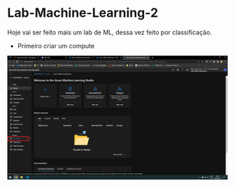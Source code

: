 # Lab-Machine-Learning-2

Hoje vai ser feito mais um lab de ML, dessa vez feito por classificação.

- Primeiro criar um compute
<img src="IMGS/20-06-22/criacao1.png">

